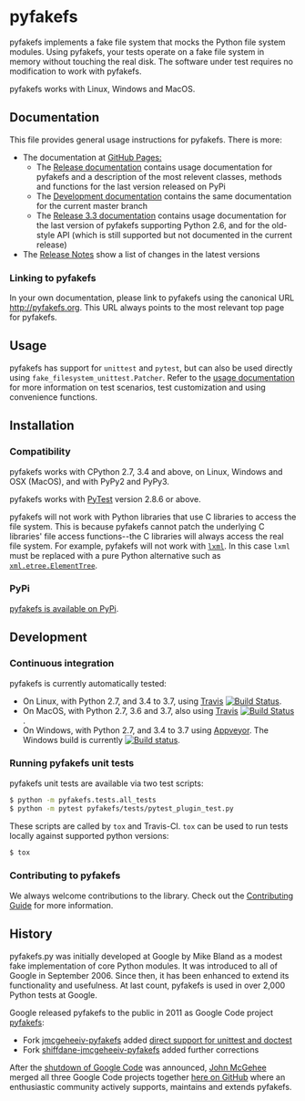 # pyfakefs
pyfakefs implements a fake file system that mocks the Python file system modules.
Using pyfakefs, your tests operate on a fake file system in memory without
touching the real disk.  The software under test requires no modification to
work with pyfakefs.

pyfakefs works with Linux, Windows and MacOS.

## Documentation

This file provides general usage instructions for pyfakefs.  There is more:

* The documentation at [GitHub Pages:](http://jmcgeheeiv.github.io/pyfakefs)
  * The [Release documentation](http://jmcgeheeiv.github.io/pyfakefs/release)
    contains usage documentation for pyfakefs and a description of the 
    most relevent classes, methods and functions for the last version 
    released on PyPi
  * The [Development documentation](http://jmcgeheeiv.github.io/pyfakefs/master)
    contains the same documentation for the current master branch
  * The [Release 3.3 documentation](http://jmcgeheeiv.github.io/pyfakefs/release33)
    contains usage documentation for the last version of pyfakefs 
    supporting Python 2.6, and for the old-style API (which is still 
    supported but not documented in the current release)
* The [Release Notes](https://github.com/jmcgeheeiv/pyfakefs/blob/master/CHANGES.md) 
  show a list of changes in the latest versions

### Linking to pyfakefs

In your own documentation, please link to pyfakefs using the canonical URL <http://pyfakefs.org>.
This URL always points to the most relevant top page for pyfakefs.

## Usage

pyfakefs has support for `unittest` and `pytest`, but can also be used 
directly using `fake_filesystem_unittest.Patcher`. Refer to the
[usage documentation](http://jmcgeheeiv.github.io/pyfakefs/master/usage.html) 
for more information on test scenarios, test customization and 
using convenience functions.

## Installation

### Compatibility
pyfakefs works with CPython 2.7, 3.4 and above, on Linux, Windows and OSX 
(MacOS), and with PyPy2 and PyPy3.

pyfakefs works with [PyTest](http://doc.pytest.org) version 2.8.6 or above.

pyfakefs will not work with Python libraries that use C libraries to access the
file system.  This is because pyfakefs cannot patch the underlying C libraries'
file access functions--the C libraries will always access the real file system.
For example, pyfakefs will not work with [`lxml`](http://lxml.de/).  In this case
`lxml` must be replaced with a pure Python alternative such as
[`xml.etree.ElementTree`](https://docs.python.org/3/library/xml.etree.elementtree.html).

### PyPi
[pyfakefs is available on PyPi](https://pypi.python.org/pypi/pyfakefs/).

## Development

### Continuous integration

pyfakefs is currently automatically tested:
* On Linux, with Python 2.7, and 3.4 to 3.7, using [Travis](https://travis-ci.org/jmcgeheeiv/pyfakefs)
  [![Build Status](https://travis-ci.org/jmcgeheeiv/pyfakefs.svg)](https://travis-ci.org/jmcgeheeiv/pyfakefs).
* On MacOS, with Python 2.7, 3.6 and 3.7, also using [Travis](https://travis-ci.org/jmcgeheeiv/pyfakefs)
  [![Build Status](https://travis-ci.org/jmcgeheeiv/pyfakefs.svg)](https://travis-ci.org/jmcgeheeiv/pyfakefs).
* On Windows, with Python 2.7, and 3.4 to 3.7 using [Appveyor](https://ci.appveyor.com/project/jmcgeheeiv/pyfakefs).
  The Windows build is currently [![Build status](https://ci.appveyor.com/api/projects/status/4o8j21ufuo056873/branch/master?svg=true)](https://ci.appveyor.com/project/jmcgeheeiv/pyfakefs/branch/master).

### Running pyfakefs unit tests

pyfakefs unit tests are available via two test scripts:

```bash
$ python -m pyfakefs.tests.all_tests
$ python -m pytest pyfakefs/tests/pytest_plugin_test.py
```

These scripts are called by `tox` and Travis-CI. `tox` can be used to run tests
locally against supported python versions:

```bash
$ tox
```

### Contributing to pyfakefs

We always welcome contributions to the library. Check out the [Contributing 
Guide](https://github.com/jmcgeheeiv/pyfakefs/blob/master/CONTRIBUTING.md)
for more information.

## History
pyfakefs.py was initially developed at Google by Mike Bland as a modest fake
implementation of core Python modules.  It was introduced to all of Google
in September 2006. Since then, it has been enhanced to extend its
functionality and usefulness.  At last count, pyfakefs is used in over 2,000
Python tests at Google.

Google released pyfakefs to the public in 2011 as Google Code project
[pyfakefs](http://code.google.com/p/pyfakefs/):
* Fork
  [jmcgeheeiv-pyfakefs](http://code.google.com/p/jmcgeheeiv-pyfakefs/) added
  [direct support for unittest and doctest](../../wiki/Automatically-find-and-patch-file-functions-and-modules)
* Fork
  [shiffdane-jmcgeheeiv-pyfakefs](http://code.google.com/p/shiffdane-jmcgeheeiv-pyfakefs/)
  added further corrections

After the [shutdown of Google Code](http://google-opensource.blogspot.com/2015/03/farewell-to-google-code.html)
was announced, [John McGehee](https://github.com/jmcgeheeiv) merged all three Google Code projects together
[here on GitHub](https://github.com/jmcgeheeiv/pyfakefs) where an enthusiastic community actively supports, maintains
and extends pyfakefs.
